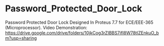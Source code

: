 # Password_Protected_Door_Lock
Password Protected Door Lock Designed In Proteus 7.7 for ECE/EEE-365 (Microprocessor).
Video Demonstration: https://drive.google.com/drive/folders/10jkCog3rZIBBS7ifI8W78tIZEnkuO_bm?usp=sharing
